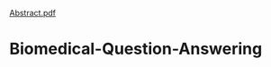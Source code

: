 [Abstract.pdf](https://github.com/Malitadodti/Biomedical-Question-Answering/files/10436773/Abstract.pdf)
# Biomedical-Question-Answering
